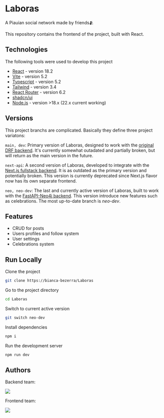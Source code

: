 
# Laboras

A Piauian social network made by friends🫂

This repository contains the frontend of the project, built with React.

## Technologies

The following tools were used to develop this project


- [React](https://18.react.dev/) - version 18.2
- [Vite](https://v5.vite.dev/) - version 5.2
- [Typescript](https://www.typescriptlang.org/) - version 5.2
- [Tailwind](https://v3.tailwindcss.com/) - version 3.4
- [React Router](https://reactrouter.com/home) - version 6.2
- [shadcn/ui](https://ui.shadcn.com/)
- [Node.js](https://nodejs.org/en/) - version >18.x (22.x current working)

## Versions

This project branchs are complicated. Basically they define three project variatons:

`main, dev`: Primary version of Laboras, designed to work with the [original DRF backend](https://github.com/ryofac/rede-social-django-rest). It's currently somewhat outadated and partially broken, but will return as the main version in the future.

`next-api`: A second version of Laboras, developed to integrate with the [Next.js fullstack backend](https://github.com/msruan/next-api). It is as outdated as the primary version and potentially broken. This version is currently deprecated since Next.js flavor now has its own separate frontend.

`neo, neo-dev`: The last and currently active version of Laboras, built to work with the [FastAPI-Neo4j backend](https://github.com/ryofac/rede_social_fast_neo4j.git). This version introduce new features such as celebrations. The most up-to-date branch is _neo-dev_. 
## Features

- CRUD for posts
- Users profiles and follow system
- User settings
- Celebrations system


## Run Locally

Clone the project

```bash
git clone https://bianca-bezerra/Laboras
```

Go to the project directory

```bash
cd Laboras
```

Switch to current active version

```bash
git switch neo-dev
```

Install dependencies

```bash
npm i
```

Run the development server

```bash
npm run dev
```


## Authors

Backend team:

<a href="https://github.com/ryofac/rede-social-django-rest/graphs/contributors">
  <img src="https://contrib.rocks/image?repo=ryofac/rede-social-django-rest&max=4" />
</a>

Frontend team:

<a href="https://github.com/bianca-bezerra/Laboras/graphs/contributors">
  <img src="https://contrib.rocks/image?repo=bianca-bezerra/Laboras" />
</a>
